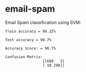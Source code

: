 # email-spam
  Email Spam classification using SVM:

    Train accuracy = 99.32%
  
    Test accuracy = 98.7%
  
    Accuracy Score: = 98.7%
  
    Confusion Matrix: 
                     [[689   3] 
                     [ 10 298]]
